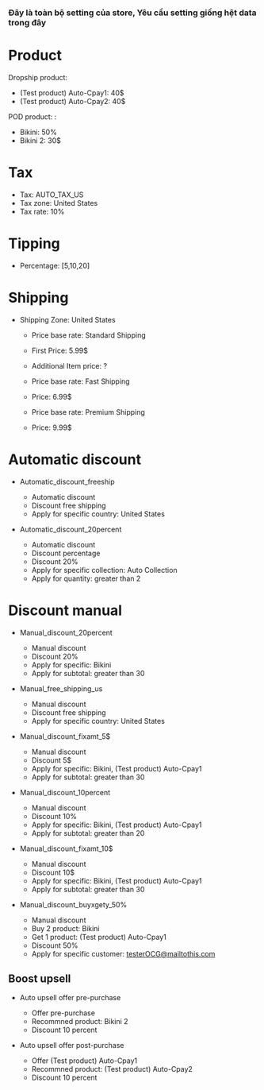 ### Đây là toàn bộ setting của store, Yêu cầu setting giống hệt data trong đây

# Product

Dropship product: 
- (Test product) Auto-Cpay1: 40$
- (Test product) Auto-Cpay2: 40$

POD product: : 
- Bikini: 50%
- Bikini 2: 30$

# Tax

- Tax: AUTO_TAX_US
- Tax zone: United States
- Tax rate: 10%

# Tipping

- Percentage: [5,10,20]

# Shipping

- Shipping Zone: United States
  - Price base rate: Standard Shipping
  - First Price: 5.99$
  - Additional Item price: ?

  - Price base rate: Fast Shipping
  - Price: 6.99$

  - Price base rate: Premium Shipping
  - Price: 9.99$

# Automatic discount

- Automatic_discount_freeship
  - Automatic discount
  - Discount free shipping
  - Apply for specific country: United States

- Automatic_discount_20percent
  - Automatic discount
  - Discount percentage
  - Discount 20%
  - Apply for specific collection: Auto Collection
  - Apply for quantity: greater than 2

# Discount manual

- Manual_discount_20percent
  - Manual discount
  - Discount 20%
  - Apply for specific: Bikini
  - Apply for subtotal: greater than 30

- Manual_free_shipping_us
  - Manual discount
  - Discount free shipping
  - Apply for specific country: United States

- Manual_discount_fixamt_5$
  - Manual discount
  - Discount 5$
  - Apply for specific: Bikini, (Test product) Auto-Cpay1
  - Apply for subtotal: greater than 30

- Manual_discount_10percent
  - Manual discount
  - Discount 10%
  - Apply for specific: Bikini, (Test product) Auto-Cpay1
  - Apply for subtotal: greater than 20

- Manual_discount_fixamt_10$
  - Manual discount
  - Discount 10$
  - Apply for specific: Bikini, (Test product) Auto-Cpay1
  - Apply for subtotal: greater than 30

- Manual_discount_buyxgety_50%
  - Manual discount
  - Buy 2 product: Bikini
  - Get 1 product: (Test product) Auto-Cpay1
  - Discount 50%
  - Apply for specific customer: testerOCG@mailtothis.com


## Boost upsell

- Auto upsell offer pre-purchase
  - Offer pre-purchase
  - Recommned product: Bikini 2
  - Discount 10 percent

- Auto upsell offer post-purchase
  - Offer (Test product) Auto-Cpay1
  - Recommned product: (Test product) Auto-Cpay2
  - Discount 10 percent